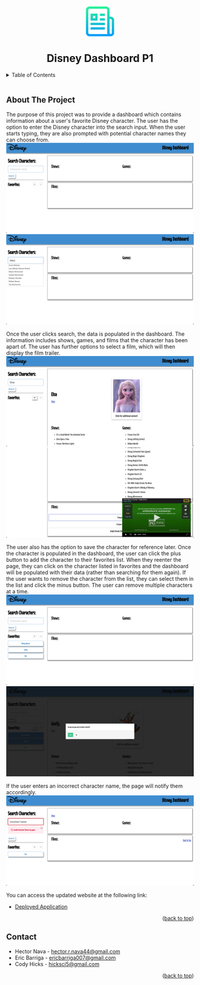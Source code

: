 <div id="top"></div>

<!-- Project Logo -->
<br/>
<div align="center">
    <img src="./assets/img/readmelogo.png" alt="Logo" width="80" height="80">
    <h1 align="center">Disney Dashboard P1</h1>
</div>

<!-- Table of Contents -->
<details>
    <summary>Table of Contents</summary>
    <ol>
        <li><a href="#about-the-project">About The Project</a></li>
        <li><a href="#contact">Contact</a></li>
    </ol>
</details>
<br/>

## About The Project
The purpose of this project was to provide a dashboard which contains information about a user's favorite Disney character. The user has the option to enter the Disney character into the search input. When the user starts typing, they are also prompted with potential character names they can choose from.
![Primary][primary-screenshot]
![Auto][autocomplete-screenshot]

Once the user clicks search, the data is populated in the dashboard. The information includes shows, games, and films that the character has been apart of. The user has further options to select a film, which will then display the film trailer.
![Data][data-screenshot]
![Trailer][trailer-screenshot]

The user also has the option to save the character for reference later. Once the character is populated in the dashboard, the user can click the plus button to add the character to their favorites list. When they reenter the page, they can click on the character listed in favorites and the dashboard will be populated with their data (rather than searching for them again). If the user wants to remove the character from the list, they can select them in the list and click the minus button. The user can remove multiple characters at a time.
![Fav][fav-screenshot]
![Del][del-screenshot]

If the user enters an incorrect character name, the page will notify them accordingly.
![Error][error-screenshot]

You can access the updated website at the following link:
* [Deployed Application](https://hnava47.github.io/DisneyDashboardP1/)

<p align="right">(<a href="#top">back to top</a>)</p>

## Contact
* Hector Nava - hector.r.nava44@gmail.com
* Eric Barriga - ericbarriga007@gmail.com
* Cody Hicks - hickscj5@gmail.com

<p align="right">(<a href="#top">back to top</a>)</p>

<!-- LINKS -->
[primary-screenshot]: ./assets/img/primary.png
[autocomplete-screenshot]: ./assets/img/autocomplete.png
[data-screenshot]: ./assets/img/dataDisplayed.png
[fav-screenshot]: ./assets/img/favorites.png
[del-screenshot]: ./assets/img/deleteFav.png
[trailer-screenshot]: ./assets/img/trailer.png
[error-screenshot]: ./assets/img/error.png
